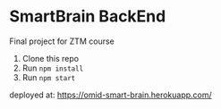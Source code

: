 # SmartBrain BackEnd
Final project for ZTM course

1. Clone this repo
2. Run `npm install`
3. Run `npm start`

deployed at: https://omid-smart-brain.herokuapp.com/
